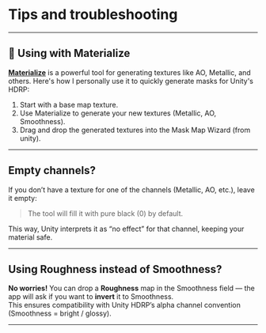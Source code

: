 # Tips and troubleshooting

---

## 🎨 Using with Materialize

[**Materialize**](https://www.boundingboxsoftware.com/materialize/index.php) is a powerful tool for generating textures like AO, Metallic, and others. Here's how I personally use it to quickly generate masks for Unity's HDRP:

1. Start with a base map texture.
2. Use Materialize to generate your new textures (Metallic, AO, Smoothness).
3. Drag and drop the generated textures into the Mask Map Wizard (from unity).

---

## Empty channels?

If you don’t have a texture for one of the channels (Metallic, AO, etc.), leave it empty:  

> The tool will fill it with pure black (0) by default.

This way, Unity interprets it as “no effect” for that channel, keeping your material safe.

---

## Using Roughness instead of Smoothness?

**No worries!**
You can drop a **Roughness** map in the Smoothness field — the app will ask if you want to **invert** it to Smoothness.  
This ensures compatibility with Unity HDRP’s alpha channel convention (Smoothness = bright / glossy).

---

